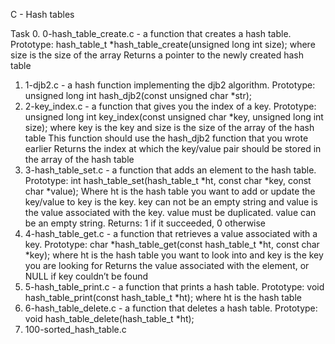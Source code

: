 C - Hash tables

Task
0. 0-hash_table_create.c - a function that creates a hash table. Prototype: hash_table_t *hash_table_create(unsigned long int size);
where size is the size of the array
Returns a pointer to the newly created hash table
1. 1-djb2.c - a hash function implementing the djb2 algorithm. Prototype: unsigned long int hash_djb2(const unsigned char *str);
2. 2-key_index.c - a function that gives you the index of a key. Prototype: unsigned long int key_index(const unsigned char *key, unsigned long int size); where key is the key and size is the size of the array of the hash table
This function should use the hash_djb2 function that you wrote earlier
Returns the index at which the key/value pair should be stored in the array of the hash table
3. 3-hash_table_set.c - a function that adds an element to the hash table. Prototype: int hash_table_set(hash_table_t *ht, const char *key, const char *value);
Where ht is the hash table you want to add or update the key/value to key is the key. key can not be an empty string and value is the value associated with the key. value must be duplicated. value can be an empty string. Returns: 1 if it succeeded, 0 otherwise
4. 4-hash_table_get.c -  a function that retrieves a value associated with a key.
Prototype: char *hash_table_get(const hash_table_t *ht, const char *key);
where ht is the hash table you want to look into
and key is the key you are looking for
Returns the value associated with the element, or NULL if key couldn’t be found
5. 5-hash_table_print.c - a function that prints a hash table.
Prototype: void hash_table_print(const hash_table_t *ht);
where ht is the hash table
6. 6-hash_table_delete.c - a function that deletes a hash table.
Prototype: void hash_table_delete(hash_table_t *ht);
7. 100-sorted_hash_table.c
